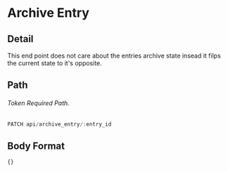 # Archive Entry
## Detail
This end point does not care about the entries archive state insead it filps the current state to it's opposite. 
## Path
###### Token Required Path.
```js
PATCH api/archive_entry/:entry_id
```
## Body Format
```
{}
```